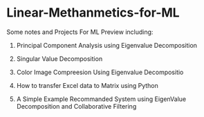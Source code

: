 # Linear-Methanmetics-for-ML
Some notes and Projects For ML Preview
including:

1. Principal Component Analysis using Eigenvalue Decomposition

2. Singular Value Decomposition 

3. Color Image Compreesion Using Eigenvalue Decompositio

4. How to transfer Excel data to Matrix using Python

5. A Simple Example Recommanded System using EigenValue Decomposition and Collaborative Filtering
